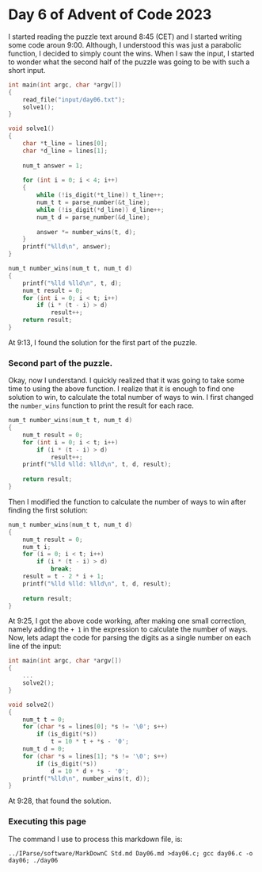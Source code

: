 # Day 6 of Advent of Code 2023

I started reading the puzzle text around 8:45 (CET) and
I started writing some code aroun 9:00. Although, I understood
this was just a parabolic function, I decided to simply
count the wins. When I saw the input, I started to wonder
what the second half of the puzzle was going to be with
such a short input.

```c
int main(int argc, char *argv[])
{
    read_file("input/day06.txt");
    solve1();
}

void solve1()
{
    char *t_line = lines[0];
    char *d_line = lines[1];
    
    num_t answer = 1;
    
    for (int i = 0; i < 4; i++)
    {
        while (!is_digit(*t_line)) t_line++;
        num_t t = parse_number(&t_line);
        while (!is_digit(*d_line)) d_line++;
        num_t d = parse_number(&d_line);
        
        answer *= number_wins(t, d);
    }
    printf("%lld\n", answer);    
}

num_t number_wins(num_t t, num_t d)
{
    printf("%lld %lld\n", t, d);
    num_t result = 0;
    for (int i = 0; i < t; i++)
        if (i * (t - i) > d)
            result++;
    return result;
}

```

At 9:13, I found the solution for the first part of the puzzle.

### Second part of the puzzle.

Okay, now I understand. I quickly realized that it was
going to take some time to using the above function. I realize
that it is enough to find one solution to win, to calculate
the total number of ways to win. I first changed the `number_wins`
function to print the result for each race.

```c
num_t number_wins(num_t t, num_t d)
{
    num_t result = 0;
    for (int i = 0; i < t; i++)
        if (i * (t - i) > d)
            result++;
    printf("%lld %lld: %lld\n", t, d, result);
    
    return result;
}
```

Then I modified the function to calculate the number of ways
to win after finding the first solution:


```c
num_t number_wins(num_t t, num_t d)
{
    num_t result = 0;
    num_t i;
    for (i = 0; i < t; i++)
        if (i * (t - i) > d)
            break;
    result = t - 2 * i + 1;
    printf("%lld %lld: %lld\n", t, d, result);
    
    return result;
}
```

At 9:25, I got the above code working, after making one small
correction, namely adding the `+ 1` in the expression to calculate
the number of ways. Now, lets adapt the code for parsing the
digits as a single number on each line of the input:

```c
int main(int argc, char *argv[])
{
    ...
    solve2();
}

void solve2()
{
    num_t t = 0;
    for (char *s = lines[0]; *s != '\0'; s++)
        if (is_digit(*s))
            t = 10 * t + *s - '0';
    num_t d = 0;
    for (char *s = lines[1]; *s != '\0'; s++)
        if (is_digit(*s))
            d = 10 * d + *s - '0';
    printf("%lld\n", number_wins(t, d));
}
```

At 9:28, that found the solution.
    
### Executing this page

The command I use to process this markdown file, is:
```
../IParse/software/MarkDownC Std.md Day06.md >day06.c; gcc day06.c -o day06; ./day06
```

